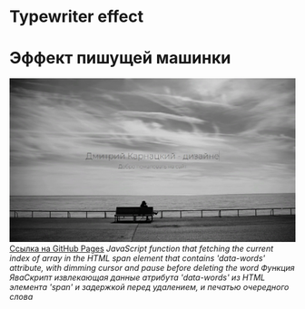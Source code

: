 # Typewriter effect
# Эффект пишущей машинки
![screenshot of sample](readme-preview-image.jpg)
[Ссылка на GitHub Pages](https://likesatie.github.io/Typewriter-effect-JS-HTML-CSS/)
*JavaScript function that fetching the current index of array in the HTML span element that contains 'data-words' attribute, with dimming cursor and pause before deleting the word*
*Функция ЯваСкрипт извлекающая данные атрибута 'data-words' из HTML элемента 'span' и задержкой перед удалением, и печатью очередного слова*
